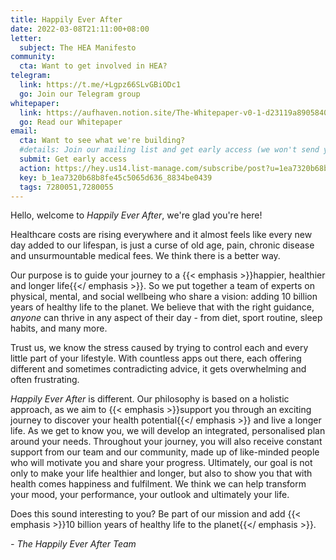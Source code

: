 ```yaml
---
title: Happily Ever After
date: 2022-03-08T21:11:00+08:00
letter:
  subject: The HEA Manifesto
community:
  cta: Want to get involved in HEA?
telegram:
  link: https://t.me/+Lgpz66SLvGBiODc1
  go: Join our Telegram group
whitepaper:
  link: https://aufhaven.notion.site/The-Whitepaper-v0-1-d23119a89058406ab4311cc48086abea
  go: Read our Whitepaper
email:
  cta: Want to see what we're building?
  #details: Join our mailing list and get early access (we won't send you spam)
  submit: Get early access
  action: https://hey.us14.list-manage.com/subscribe/post?u=1ea7320b68b8fe45c5065d636&amp;id=8834be0439
  key: b_1ea7320b68b8fe45c5065d636_8834be0439
  tags: 7280051,7280055
---
```


Hello, welcome to _Happily Ever After_, we're glad you're here!

Healthcare costs are rising everywhere and it almost feels like every new day added to our lifespan, is just a curse of old age, pain, chronic disease and unsurmountable medical fees. We think there is a better way.

Our purpose is to guide your journey to a {{< emphasis >}}happier, healthier and longer life{{</ emphasis >}}. So we put together a team of experts on physical, mental, and social wellbeing who share a vision: adding 10 billion years of healthy life to the planet. We believe that with the right guidance, _anyone_ can thrive in any aspect of their day - from diet, sport routine, sleep habits, and many more.

Trust us, we know the stress caused by trying to control each and every little part of your lifestyle. With countless apps out there, each offering different and sometimes contradicting advice, it gets overwhelming and often frustrating.

_Happily Ever After_ is different. Our philosophy is based on a holistic approach, as we aim to {{< emphasis >}}support you through an exciting journey to discover your health potential{{</ emphasis >}} and live a longer life. As we get to know you, we will develop an integrated, personalised plan around your needs. Throughout your journey, you will also receive constant support from our team and our community, made up of like-minded people who will motivate you and share your progress. Ultimately, our goal is not only to make your life healthier and longer, but also to show you that with health comes happiness and fulfilment. We think we can help transform your mood, your performance, your outlook and ultimately your life.

Does this sound interesting to you? Be part of our mission and add {{< emphasis >}}10 billion years of healthy life to the planet{{</ emphasis >}}.

_\- The Happily Ever After Team_
